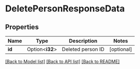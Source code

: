 # DeletePersonResponseData

## Properties

Name | Type | Description | Notes
------------ | ------------- | ------------- | -------------
**id** | Option<**i32**> | Deleted person ID | [optional]

[[Back to Model list]](../README.md#documentation-for-models) [[Back to API list]](../README.md#documentation-for-api-endpoints) [[Back to README]](../README.md)


